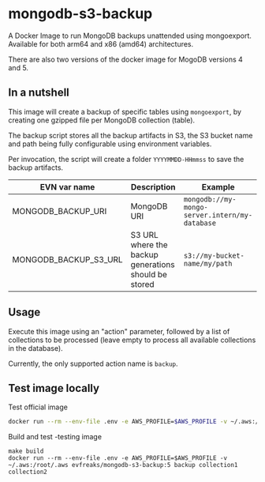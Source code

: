 # mongodb-s3-backup

A Docker Image to run MongoDB backups unattended using mongoexport. Available for both arm64 and x86 (amd64) architectures.

There are also two versions of the docker image for MogoDB versions 4 and 5.

## In a nutshell

This image will create a backup of specific tables using `mongoexport`, by creating one gzipped file per MongoDB collection (table).

The backup script stores all the backup artifacts in S3, the S3 bucket name and path being fully configurable using environment variables.

Per invocation, the script will create a folder `YYYYMMDD-HHmmss` to save the backup artifacts.

| EVN var name | Description | Example |
| --- | --- | --- |
| MONGODB_BACKUP_URI|MongoDB URI|`mongodb://my-mongo-server.intern/my-database`
| MONGODB_BACKUP_S3_URL|S3 URL where the backup generations should be stored|`s3://my-bucket-name/my/path`


## Usage

Execute this image using an "action" parameter, followed by a list of collections to be processed (leave empty to process all available collections in the database).
 
Currently, the only supported action name is `backup`.

## Test image locally

Test official image

```bash
docker run --rm --env-file .env -e AWS_PROFILE=$AWS_PROFILE -v ~/.aws:/root/.aws evfreaks/mongodb-s3-backup:5 backup collection1 collection2
```

Build and test -testing image

```shell
make build
docker run --rm --env-file .env -e AWS_PROFILE=$AWS_PROFILE -v ~/.aws:/root/.aws evfreaks/mongodb-s3-backup:5 backup collection1 collection2
```